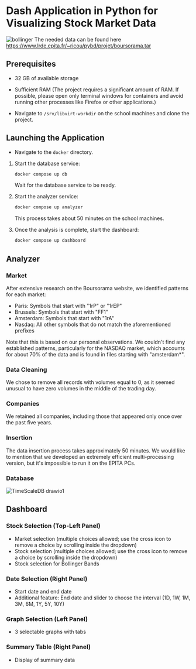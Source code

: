 # Dash Application in Python for Visualizing Stock Market Data
![bollinger](https://github.com/user-attachments/assets/c753ac72-5779-4a94-9f21-9bc9626bfae7)
The needed data can be found here https://www.lrde.epita.fr/~ricou/pybd/projet/boursorama.tar

## Prerequisites

- 32 GB of available storage

- Sufficient RAM (The project requires a significant amount of RAM. If possible, please open only terminal windows for containers and avoid running other processes like Firefox or other applications.)
- Navigate to `/srv/libvirt-workdir` on the school machines and clone the project.

## Launching the Application

- Navigate to the `docker` directory.
1. Start the database service:
   
   ```sh
   docker compose up db
   ```
   Wait for the database service to be ready.

2. Start the analyzer service:
   
   ```sh
   docker compose up analyzer
   ```
   This process takes about 50 minutes on the school machines.

3. Once the analysis is complete, start the dashboard:

   ```sh
   docker compose up dashboard
   ```

## Analyzer

### Market 
After extensive research on the Boursorama website, we identified patterns for each market:
 - Paris: Symbols that start with "1rP" or "1rEP"
 - Brussels: Symbols that start with "FF1"
 - Amsterdam: Symbols that start with "1rA"
 - Nasdaq: All other symbols that do not match the aforementioned prefixes

Note that this is based on our personal observations. We couldn't find any established patterns, particularly for the NASDAQ market, which accounts for about 70% of the data and is found in files starting with "amsterdam*".

### Data Cleaning

We chose to remove all records with volumes equal to 0, as it seemed unusual to have zero volumes in the middle of the trading day.

### Companies

We retained all companies, including those that appeared only once over the past five years.

### Insertion

The data insertion process takes approximately 50 minutes. We would like to mention that we developed an extremely efficient multi-processing version, but it's impossible to run it on the EPITA PCs.

### Database
![TimeScaleDB drawio1](https://github.com/user-attachments/assets/dbe779a1-99d2-4587-b039-a4bb7e9834dc)


## Dashboard

### Stock Selection (Top-Left Panel)

- Market selection (multiple choices allowed; use the cross icon to remove a choice by scrolling inside the dropdown)
- Stock selection (multiple choices allowed; use the cross icon to remove a choice by scrolling inside the dropdown)
- Stock selection for Bollinger Bands

### Date Selection (Right Panel)

- Start date and end date
- Additional feature: End date and slider to choose the interval (1D, 1W, 1M, 3M, 6M, 1Y, 5Y, 10Y)

### Graph Selection (Left Panel)

- 3 selectable graphs with tabs

### Summary Table (Right Panel)

- Display of summary data
